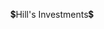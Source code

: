   💲Hill's Investments💲

<!--
**hilljosh92/hilljosh92** is a ✨ _special_ ✨ repository because its `README.md` (this file) appears on your GitHub profile.

- 🔭 I’m currently working on getting myself sponsored and be the best creator that I can possibly be.
- 🌱 I’m currently learning all of this but I'm a very confident person and Iam going to to give this my best.
- 👯 I’m looking to collaborate on my stocks.
- 🤔 I’m looking for help with any and everything at the moment.
- 💬 Ask me about anything and I'll answer your questions to the best of my ability.
- 📫 How to reach me: Is threw the my website there on my page.

